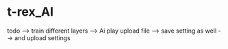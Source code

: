 # t-rex_AI

todo --> train different layers
--> Ai play upload file
--> save setting as well
--> and upload settings
